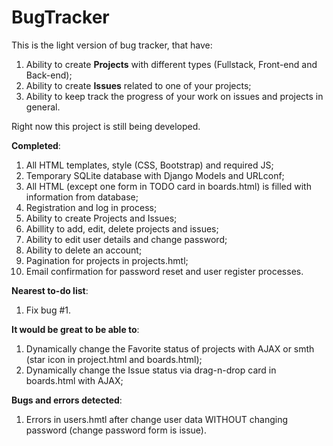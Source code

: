 # BugTracker
This is the light version of bug tracker, that have:
  1) Ability to create <b>Projects</b> with different types (Fullstack, Front-end and Back-end);
  2) Ability to create <b>Issues</b> related to one of your projects;
  3) Ability to keep track the progress of your work on issues and projects in general.

Right now this project is still being developed.

<b>Completed</b>:
  1) All HTML templates, style (CSS, Bootstrap) and required JS;
  2) Temporary SQLite database with Django Models and URLconf;
  3) All HTML (except one form in TODO card in boards.html) is filled with information from database;
  4) Registration and log in process;
  5) Ability to create Projects and Issues;
  6) Abillity to add, edit, delete projects and issues;
  7) Ability to edit user details and change password;
  8) Ability to delete an account;
  9) Pagination for projects in projects.hmtl;
  10) Email confirmation for password reset and user register processes.

<b>Nearest to-do list</b>:
  1) Fix bug #1.

<b>It would be great to be able to</b>:
  1) Dynamically change the Favorite status of projects with AJAX or smth (star icon in project.html and boards.html);
  2) Dynamically change the Issue status via drag-n-drop card in boards.html with AJAX;

<b>Bugs and errors detected</b>:
  1) Errors in users.hmtl after change user data WITHOUT changing password (change password form is issue).
